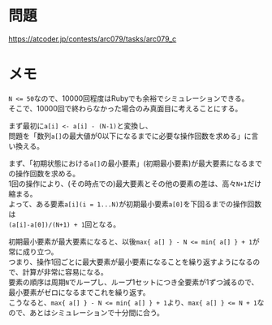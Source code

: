 # 問題

https://atcoder.jp/contests/arc079/tasks/arc079_c

# メモ

`N <= 50`なので、10000回程度はRubyでも余裕でシミュレーションできる。\
そこで、10000回で終わらなかった場合のみ真面目に考えることにする。

まず最初に`a[i] <- a[i] - (N-1)`と変換し、\
問題を「数列`a[]`の最大値が0以下になるまでに必要な操作回数を求める」に言い換える。

まず、「初期状態における`a[]`の最小要素」(初期最小要素)が最大要素になるまでの操作回数を求める。\
1回の操作により、(その時点での)最大要素とその他の要素の差は、高々`N+1`だけ縮まる。\
よって、ある要素`a[i](i = 1...N)`が初期最小要素`a[0]`を下回るまでの操作回数は\
`(a[i]-a[0])/(N+1) + 1`回となる。

初期最小要素が最大要素になると、以後`max{ a[] } - N <= min{ a[] } + 1`が常に成り立つ。\
つまり、操作1回ごとに最大要素が最小要素になることを繰り返すようになるので、計算が非常に容易になる。\
要素の順序は周期`N`でループし、ループ1セットにつき全要素が1ずつ減るので、\
最小要素がゼロになるまでこれを繰り返す。\
こうなると、`max{ a[] } - N <= min{ a[] } + 1`より、`max{ a[] } <= N + 1`なので、あとはシミュレーションで十分間に合う。
